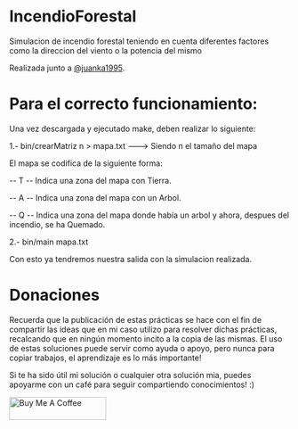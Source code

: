 # IncendioForestal
Simulacion de incendio forestal teniendo en cuenta diferentes factores como la direccion del viento o la potencia del mismo

Realizada junto a [@juanka1995](https://github.com/juanka1995).

# Para el correcto funcionamiento:

Una vez descargada y ejecutado make, deben realizar lo siguiente:

1.- bin/crearMatriz n > mapa.txt                 ---> Siendo n el tamaño del mapa

El mapa se codifica de la siguiente forma:

-- T -- Indica una zona del mapa con Tierra.

-- A -- Indica una zona del mapa con un Arbol.

-- Q -- Indica una zona del mapa donde había un arbol y ahora, despues del incendio, se ha Quemado.



2.- bin/main mapa.txt

Con esto ya tendremos nuestra salida con la simulacion realizada.

# Donaciones
Recuerda que la publicación de estas prácticas se hace con el fin de compartir las ideas que en mi caso utilizo para resolver dichas prácticas, recalcando que en ningún momento incito a la copia de las mismas. El uso de estas soluciones puede servir como ayuda o apoyo, pero nunca para copiar trabajos, el aprendizaje es lo más importante!

Si te ha sido útil mi solución o cualquier otra solución mia, puedes apoyarme con un café para seguir compartiendo conocimientos! :)

<a href="https://www.buymeacoffee.com/josebummer" target="_blank"><img src="https://cdn.buymeacoffee.com/buttons/default-orange.png" alt="Buy Me A Coffee" height="41" width="174"></a>
